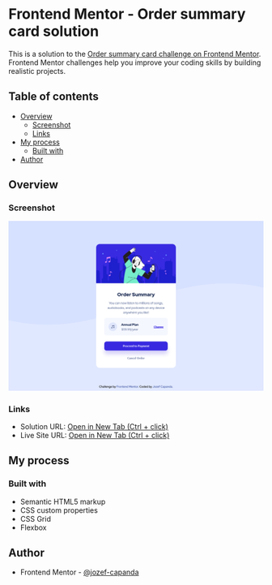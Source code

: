 # Frontend Mentor - Order summary card solution

This is a solution to the [Order summary card challenge on Frontend Mentor](https://www.frontendmentor.io/challenges/order-summary-component-QlPmajDUj). Frontend Mentor challenges help you improve your coding skills by building realistic projects.

## Table of contents

- [Overview](#overview)
  - [Screenshot](#screenshot)
  - [Links](#links)
- [My process](#my-process)
  - [Built with](#built-with)
- [Author](#author)

## Overview

### Screenshot

![](./images/desktop-preview.png)

### Links

- Solution URL: [Open in New Tab (Ctrl + click)](https://www.frontendmentor.io/challenges/order-summary-component-QlPmajDUj/hub)
- Live Site URL: [Open in New Tab (Ctrl + click)](https://jozef-capanda.github.io/Frontend-Mentor-Order-summary-card/)

## My process

### Built with

- Semantic HTML5 markup
- CSS custom properties
- CSS Grid
- Flexbox

## Author

- Frontend Mentor - [@jozef-capanda](https://www.frontendmentor.io/profile/jozef-capanda)
